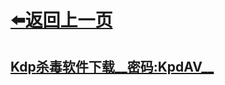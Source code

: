 # [⬅️返回上一页](https://kdpsoft.github.io)
## [Kdp杀毒软件下载__密码:KpdAV__](https://makerz.lanzouo.com/b00crgg0ng)
